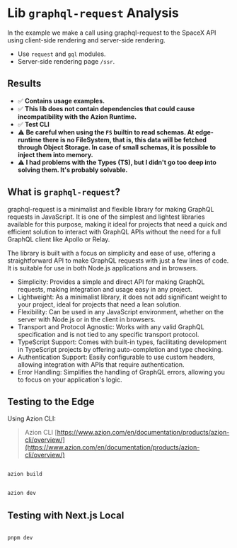 # Lib `graphql-request` Analysis

In the example we make a call using graphql-request to the SpaceX API using client-side rendering and server-side rendering.

- Use `request` and `gql` modules.  
- Server-side rendering page `/ssr`.

## Results

- ✅ **Contains usage examples.**
- ✅ **This lib does not contain dependencies that could cause incompatibility with the Azion Runtime.**
- ✅ **Test CLI**
- ⚠️ **Be careful when using the `FS` builtin to read schemas. At edge-runtime there is no FileSystem, that is, this data will be fetched through Object Storage. In case of small schemas, it is possible to inject them into memory.**
- ⚠️ **I had problems with the Types (TS), but I didn't go too deep into solving them. It's probably solvable.**

## What is `graphql-request`?

graphql-request is a minimalist and flexible library for making GraphQL requests in JavaScript. It is one of the simplest and lightest libraries available for this purpose, making it ideal for projects that need a quick and efficient solution to interact with GraphQL APIs without the need for a full GraphQL client like Apollo or Relay.

The library is built with a focus on simplicity and ease of use, offering a straightforward API to make GraphQL requests with just a few lines of code. It is suitable for use in both Node.js applications and in browsers.

- Simplicity: Provides a simple and direct API for making GraphQL requests, making integration and usage easy in any project.
- Lightweight: As a minimalist library, it does not add significant weight to your project, ideal for projects that need a lean solution.
- Flexibility: Can be used in any JavaScript environment, whether on the server with Node.js or in the client in browsers.
- Transport and Protocol Agnostic: Works with any valid GraphQL specification and is not tied to any specific transport protocol.
- TypeScript Support: Comes with built-in types, facilitating development in TypeScript projects by offering auto-completion and type checking.
- Authentication Support: Easily configurable to use custom headers, allowing integration with APIs that require authentication.
- Error Handling: Simplifies the handling of GraphQL errors, allowing you to focus on your application's logic.

## Testing to the Edge

Using Azion CLI:

> Azion CLI [https://www.azion.com/en/documentation/products/azion-cli/overview/](https://www.azion.com/en/documentation/products/azion-cli/overview/)

```bash

azion build

```

```bash

azion dev

```

## Testing with Next.js Local

```bash

pnpm dev

```
